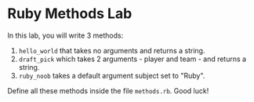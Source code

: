 # Ruby Methods Lab

In this lab, you will write 3 methods:

1. `hello_world` that takes no arguments and returns a string.
2. `draft_pick` which takes 2 arguments - player and team - and returns a string.
3. `ruby_noob` takes a default argument subject set to "Ruby".

Define all these methods inside the file `methods.rb`. Good luck!